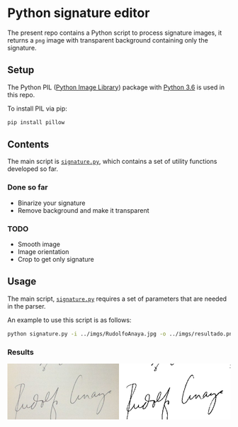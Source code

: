 # Python signature editor

The present repo contains a Python script to process signature images, it returns a `png` image with transparent background containing only the signature.

## Setup

The Python PIL ([Python Image Library](http://pillow.readthedocs.io/en/latest/)) package with [Python 3.6](https://www.python.org/downloads/) is used in this repo.

To install PIL via pip:
```bash
pip install pillow
```

## Contents

The main script is [`signature.py`](https://github.com/RodolfoFerro/Signature/blob/master/scripts/signature.py), which contains a set of utility functions developed so far.

### Done so far

* Binarize your signature
* Remove background and make it transparent

### TODO

* Smooth image
* Image orientation
* Crop to get only signature

## Usage

The main script, [`signature.py`](https://github.com/RodolfoFerro/Signature/blob/master/scripts/signature.py) requires a set of parameters that are needed in the parser.

An example to use this script is as follows:

```bash
python signature.py -i ../imgs/RudolfoAnaya.jpg -o ../imgs/resultado.png -th 190
```

### Results

<img src="https://raw.githubusercontent.com/RodolfoFerro/Signature/master/imgs/RudolfoAnaya.jpg" width="50%"><img src="https://raw.githubusercontent.com/RodolfoFerro/Signature/master/imgs/resultado.png" width="50%">
